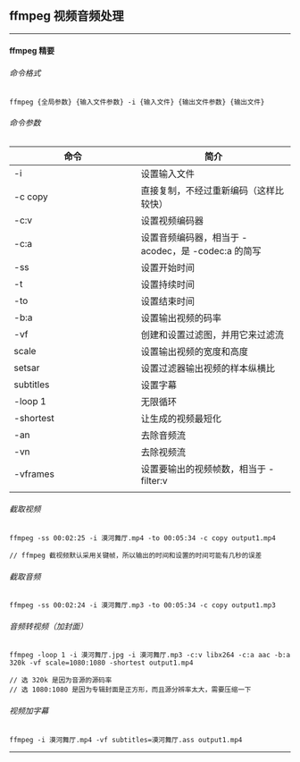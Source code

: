 ## ffmpeg 视频音频处理

---

#### ffmpeg 精要

###### 命令格式

```
ffmpeg {全局参数} {输入文件参数} -i {输入文件} {输出文件参数} {输出文件}
```

###### 命令参数

| 命令 | 简介 |
| --- | --- |
| -i | 设置输入文件
| -c copy | 直接复制，不经过重新编码（这样比较快）
| -c:v | 设置视频编码器
| -c:a | 设置音频编码器，相当于 -acodec，是 -codec:a 的简写
| -ss | 设置开始时间
| -t | 设置持续时间
| -to | 设置结束时间
| -b:a | 设置输出视频的码率
| -vf | 创建和设置过滤图，并用它来过滤流
| scale | 设置输出视频的宽度和高度
| setsar | 设置过滤器输出视频的样本纵横比
| subtitles | 设置字幕
| -loop 1 | 无限循环
| -shortest | 让生成的视频最短化
| -an | 去除音频流
| -vn | 去除视频流
| -vframes | 设置要输出的视频帧数，相当于 -filter:v
|<img width=400px/>|<img width=500px/>|

###### 截取视频

```
ffmpeg -ss 00:02:25 -i 漠河舞厅.mp4 -to 00:05:34 -c copy output1.mp4

// ffmpeg 截视频默认采用关键帧，所以输出的时间和设置的时间可能有几秒的误差
```

###### 截取音频

```
ffmpeg -ss 00:02:24 -i 漠河舞厅.mp3 -to 00:05:34 -c copy output1.mp3
```

###### 音频转视频（加封面）

```
ffmpeg -loop 1 -i 漠河舞厅.jpg -i 漠河舞厅.mp3 -c:v libx264 -c:a aac -b:a 320k -vf scale=1080:1080 -shortest output1.mp4

// 选 320k 是因为音源的源码率
// 选 1080:1080 是因为专辑封面是正方形，而且源分辨率太大，需要压缩一下
```

###### 视频加字幕

```
ffmpeg -i 漠河舞厅.mp4 -vf subtitles=漠河舞厅.ass output1.mp4
```

---



